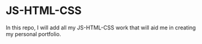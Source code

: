 ﻿# JS-HTML-CSS
In this repo, I will add all my JS-HTML-CSS work that will aid me in creating my personal portfolio.
